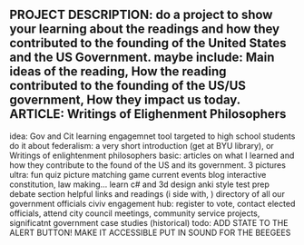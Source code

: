 PROJECT DESCRIPTION: do a project to show your learning about the readings and how they contributed to the founding of the United States and the US Government. maybe include: Main ideas of the reading, How the reading contributed to the founding of the US/US government, How they impact us today. 
ARTICLE: Writings of Elighenment Philosophers
--------------------
idea: Gov and Cit learning engagemnet tool targeted to high school students
do it about federalism: a very short introduction (get at BYU library), or Writings of enlightenment philosophers
basic:
articles on what I learned and how they contribute to the found of the US and its government. 3 pictures
ultra:
fun quiz
picture matching game
current events blog
interactive constitution, law making... learn c# and 3d design
anki style test prep
debate section
helpful links and readings (i side with, )
directory of all our government officials
civiv engagement hub: register to vote, contact elected officials, attend city council meetings, community service projects, 
significatnt government case studies (historical)
todo:
ADD STATE TO THE ALERT BUTTON!
MAKE IT ACCESSIBLE
PUT IN SOUND FOR THE BEEGEES
